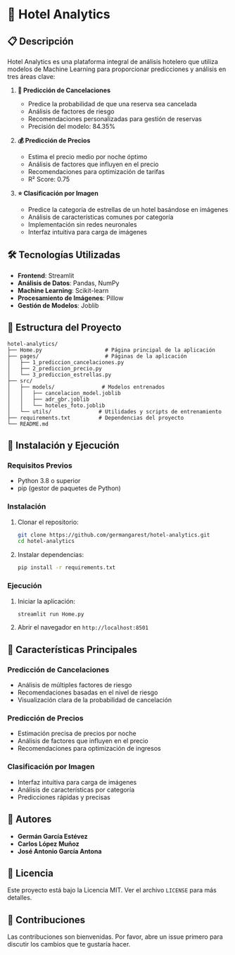 # 🏨 Hotel Analytics

## 📋 Descripción
Hotel Analytics es una plataforma integral de análisis hotelero que utiliza modelos de Machine Learning para proporcionar predicciones y análisis en tres áreas clave:

1. **🔮 Predicción de Cancelaciones**
   - Predice la probabilidad de que una reserva sea cancelada
   - Análisis de factores de riesgo
   - Recomendaciones personalizadas para gestión de reservas
   - Precisión del modelo: 84.35%

2. **💰 Predicción de Precios**
   - Estima el precio medio por noche óptimo
   - Análisis de factores que influyen en el precio
   - Recomendaciones para optimización de tarifas
   - R² Score: 0.75

3. **⭐ Clasificación por Imagen**
   - Predice la categoría de estrellas de un hotel basándose en imágenes
   - Análisis de características comunes por categoría
   - Implementación sin redes neuronales
   - Interfaz intuitiva para carga de imágenes

## 🛠️ Tecnologías Utilizadas
- **Frontend**: Streamlit
- **Análisis de Datos**: Pandas, NumPy
- **Machine Learning**: Scikit-learn
- **Procesamiento de Imágenes**: Pillow
- **Gestión de Modelos**: Joblib

## 📁 Estructura del Proyecto
```
hotel-analytics/
├── Home.py                    # Página principal de la aplicación
├── pages/                     # Páginas de la aplicación
│   ├── 1_prediccion_cancelaciones.py
│   ├── 2_prediccion_precio.py
│   └── 3_prediccion_estrellas.py
├── src/
│   ├── models/               # Modelos entrenados
│   │   ├── cancelacion_model.joblib
│   │   ├── adr_gbr.joblib
│   │   └── hoteles_foto.joblib
│   └── utils/               # Utilidades y scripts de entrenamiento
├── requirements.txt         # Dependencias del proyecto
└── README.md
```

## 🚀 Instalación y Ejecución

### Requisitos Previos
- Python 3.8 o superior
- pip (gestor de paquetes de Python)

### Instalación
1. Clonar el repositorio:
   ```bash
   git clone https://github.com/germangarest/hotel-analytics.git
   cd hotel-analytics
   ```

2. Instalar dependencias:
   ```bash
   pip install -r requirements.txt
   ```

### Ejecución
1. Iniciar la aplicación:
   ```bash
   streamlit run Home.py
   ```
2. Abrir el navegador en `http://localhost:8501`

## 🎯 Características Principales

### Predicción de Cancelaciones
- Análisis de múltiples factores de riesgo
- Recomendaciones basadas en el nivel de riesgo
- Visualización clara de la probabilidad de cancelación

### Predicción de Precios
- Estimación precisa de precios por noche
- Análisis de factores que influyen en el precio
- Recomendaciones para optimización de ingresos

### Clasificación por Imagen
- Interfaz intuitiva para carga de imágenes
- Análisis de características por categoría
- Predicciones rápidas y precisas

## 👥 Autores
- **Germán García Estévez**
- **Carlos López Muñoz**
- **José Antonio García Antona**

## 📄 Licencia
Este proyecto está bajo la Licencia MIT. Ver el archivo `LICENSE` para más detalles.

## 🤝 Contribuciones
Las contribuciones son bienvenidas. Por favor, abre un issue primero para discutir los cambios que te gustaría hacer.